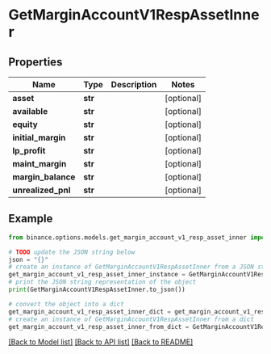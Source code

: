 # GetMarginAccountV1RespAssetInner


## Properties

Name | Type | Description | Notes
------------ | ------------- | ------------- | -------------
**asset** | **str** |  | [optional] 
**available** | **str** |  | [optional] 
**equity** | **str** |  | [optional] 
**initial_margin** | **str** |  | [optional] 
**lp_profit** | **str** |  | [optional] 
**maint_margin** | **str** |  | [optional] 
**margin_balance** | **str** |  | [optional] 
**unrealized_pnl** | **str** |  | [optional] 

## Example

```python
from binance.options.models.get_margin_account_v1_resp_asset_inner import GetMarginAccountV1RespAssetInner

# TODO update the JSON string below
json = "{}"
# create an instance of GetMarginAccountV1RespAssetInner from a JSON string
get_margin_account_v1_resp_asset_inner_instance = GetMarginAccountV1RespAssetInner.from_json(json)
# print the JSON string representation of the object
print(GetMarginAccountV1RespAssetInner.to_json())

# convert the object into a dict
get_margin_account_v1_resp_asset_inner_dict = get_margin_account_v1_resp_asset_inner_instance.to_dict()
# create an instance of GetMarginAccountV1RespAssetInner from a dict
get_margin_account_v1_resp_asset_inner_from_dict = GetMarginAccountV1RespAssetInner.from_dict(get_margin_account_v1_resp_asset_inner_dict)
```
[[Back to Model list]](../README.md#documentation-for-models) [[Back to API list]](../README.md#documentation-for-api-endpoints) [[Back to README]](../README.md)


